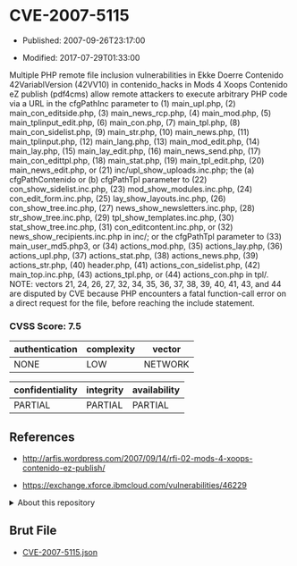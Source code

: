 # CVE-2007-5115

- Published: 2007-09-26T23:17:00

- Modified: 2017-07-29T01:33:00

Multiple PHP remote file inclusion vulnerabilities in Ekke Doerre Contenido 42VariablVersion (42VV10) in contenido_hacks in Mods 4 Xoops Contenido eZ publish (pdf4cms) allow remote attackers to execute arbitrary PHP code via a URL in the cfgPathInc parameter to (1) main_upl.php, (2) main_con_editside.php, (3) main_news_rcp.php, (4) main_mod.php, (5) main_tplinput_edit.php, (6) main_con.php, (7) main_tpl.php, (8) main_con_sidelist.php, (9) main_str.php, (10) main_news.php, (11) main_tplinput.php, (12) main_lang.php, (13) main_mod_edit.php, (14) main_lay.php, (15) main_lay_edit.php, (16) main_news_send.php, (17) main_con_edittpl.php, (18) main_stat.php, (19) main_tpl_edit.php, (20) main_news_edit.php, or (21) inc/upl_show_uploads.inc.php; the (a) cfgPathContenido or (b) cfgPathTpl parameter to (22) con_show_sidelist.inc.php, (23) mod_show_modules.inc.php, (24) con_edit_form.inc.php, (25) lay_show_layouts.inc.php, (26) con_show_tree.inc.php, (27) news_show_newsletters.inc.php, (28) str_show_tree.inc.php, (29) tpl_show_templates.inc.php, (30) stat_show_tree.inc.php, (31) con_editcontent.inc.php, or (32) news_show_recipients.inc.php in inc/; or the cfgPathTpl parameter to (33) main_user_md5.php3, or (34) actions_mod.php, (35) actions_lay.php, (36) actions_upl.php, (37) actions_stat.php, (38) actions_news.php, (39) actions_str.php, (40) header.php, (41) actions_con_sidelist.php, (42) main_top.inc.php, (43) actions_tpl.php, or (44) actions_con.php in tpl/.  NOTE: vectors 21, 24, 26, 27, 32, 34, 35, 36, 37, 38, 39, 40, 41, 43, and 44 are disputed by CVE because PHP encounters a fatal function-call error on a direct request for the file, before reaching the include statement.

### CVSS Score: **7.5**

| authentication | complexity | vector |
| --- | --- | --- |
| NONE | LOW | NETWORK |

| confidentiality | integrity | availability |
| --- | --- | --- |
| PARTIAL | PARTIAL | PARTIAL |

## References

* http://arfis.wordpress.com/2007/09/14/rfi-02-mods-4-xoops-contenido-ez-publish/

* https://exchange.xforce.ibmcloud.com/vulnerabilities/46229

<details>
<summary>About this repository</summary> 

  This repository is part of the project [Live Hack CVE](https://github.com/Live-Hack-CVE). Main website can be found [www.live-hack.org](https://www.live-hack.org) 
  
  Made by [Sn0wAlice](https://github.com/Sn0wAlice) for the people that care about security and need to have a feed of the latest CVEs. Hope you enjoy it, don't forget to star the repo and follow me on [Twitter](https://twitter.com/Sn0wAlice) and [Github](https://github.com/Sn0wAlice). And that is my [personnal website](https://www.alice-snow.me/)

  - [Home Page](https://github.com/Live-Hack-CVE)
  - [Framework](https://github.com/Live-Hack-CVE/cve-framework)
  - [CVE database](https://github.com/Live-Hack-CVE/full_database)
  - [Changelog](https://github.com/Live-Hack-CVE/Changelog)
</details>

## Brut File

* [CVE-2007-5115.json](https://raw.githubusercontent.com/Live-Hack-CVE/full_database/main/cves/2007/CVE-2007-5115.json)


